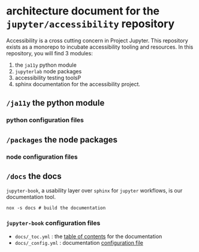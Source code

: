 # architecture document for the `jupyter/accessibility` repository

Accessibility is a cross cutting concern in Project Jupyter. This repository exists as a monorepo to incubate accessibility tooling and resources. In this repository, you will find 3 modules:

1. the `ja11y` python module
2. `jupyterlab` node packages
3. accessibility testing toolsP
4. sphinx documentation for the accessibility project.

## `/ja11y` the python module

### python configuration files

## `/packages` the node packages

### node configuration files

## `/docs` the docs

`jupyter-book`, a usability layer over `sphinx` for `jupyter` workflows, is our documentation tool.

    nox -s docs # build the documentation

### `jupyter-book` configuration files

* `docs/_toc.yml`
: the [table of contents](https://jupyterbook.org/customize/toc.html "documentation for the table of contents")  for the documentation
* `docs/_config.yml`
: documentation [configuration file](https://jupyterbook.org/customize/config.html)
